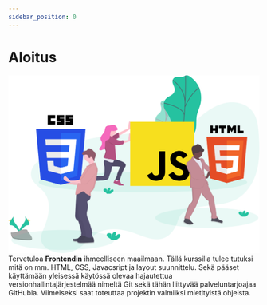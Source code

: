 ```yaml
---
sidebar_position: 0
---
```


# Aloitus
![img](/img/undraw_frontend_alku.svg)
Tervetuloa **Frontendin** ihmeelliseen maailmaan. Tällä kurssilla tulee tutuksi mitä on mm. HTML, CSS, Javacsript ja layout suunnittelu. Sekä pääset käyttämään yleisessä käytössä olevaa hajautettua versionhallintajärjestelmää nimeltä Git sekä tähän liittyvää palveluntarjoajaa GitHubia. Viimeiseksi saat toteuttaa projektin valmiiksi mietityistä ohjeista. 